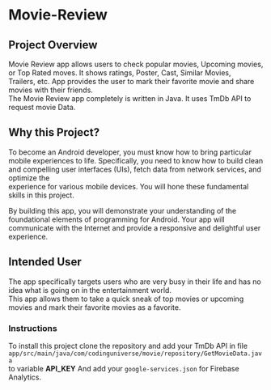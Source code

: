 # Movie-Review
##  Project Overview
Movie Review app allows users to check popular movies, Upcoming movies, or Top Rated moves. It shows ratings, Poster, Cast, Similar Movies,<br>
Trailers, etc. App provides the user to mark their favorite movie and share movies with their friends.<br>
The Movie Review app completely is written in Java. It uses TmDb API to request movie Data.


## Why this Project?

To become an Android developer, you must know how to bring particular mobile experiences to life.
Specifically, you need to know how to build clean and compelling user interfaces (UIs), fetch data from network services, and optimize the<br>
experience for various mobile devices. You will hone these fundamental skills in this project.


By building this app, you will demonstrate your understanding of the foundational elements of programming for Android. Your app will<br>
communicate with the Internet and provide a responsive and delightful user experience.

## Intended User
The app specifically targets users who are very busy in their life and has no idea what is going on in the entertainment world.<br>
This app allows them to take a quick sneak of top movies or upcoming movies and mark their favorite movies as a favorite.

### Instructions
To install this project clone the repository and add your TmDb API in file `app/src/main/java/com/codinguniverse/movie/repository/GetMovieData.java` <br>
to variable __API_KEY__
And add your `google-services.json` for Firebase Analytics.
